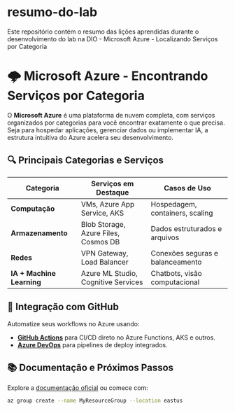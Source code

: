 # resumo-do-lab
Este repositório contém o resumo das lições aprendidas durante o desenvolvimento do lab na DIO -  Microsoft Azure - Localizando Serviços por Categoria


# 🌩 **Microsoft Azure - Encontrando Serviços por Categoria**  

O **Microsoft Azure** é uma plataforma de nuvem completa, com serviços organizados por categorias para você encontrar exatamente o que precisa. Seja para hospedar aplicações, gerenciar dados ou implementar IA, a estrutura intuitiva do Azure acelera seu desenvolvimento.  

## 🔍 **Principais Categorias e Serviços**  

| Categoria               | Serviços em Destaque                          | Casos de Uso                     |
|-------------------------|-----------------------------------------------|----------------------------------|
| **Computação**          | VMs, Azure App Service, AKS                   | Hospedagem, containers, scaling  |
| **Armazenamento**       | Blob Storage, Azure Files, Cosmos DB          | Dados estruturados e arquivos    |
| **Redes**              | VPN Gateway, Load Balancer                    | Conexões seguras e balanceamento |
| **IA + Machine Learning** | Azure ML Studio, Cognitive Services        | Chatbots, visão computacional    |

## 🚀 **Integração com GitHub**  
Automatize seus workflows no Azure usando:  
- **[GitHub Actions](https://docs.microsoft.com/azure/developer/github/)** para CI/CD direto no Azure Functions, AKS e outros.  
- **[Azure DevOps](https://azure.microsoft.com/services/devops/)** para pipelines de deploy integrados.  

## 📚 **Documentação e Próximos Passos**  
Explore a [documentação oficial](https://docs.microsoft.com/azure/) ou comece com:  
```bash
az group create --name MyResourceGroup --location eastus
```
  

